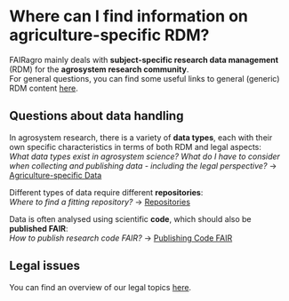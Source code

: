 # Where can I find information on agriculture-specific RDM?

FAIRagro mainly deals with **subject-specific research data management** (RDM) for the **agrosystem research community**.  
For general questions, you can find some useful links to general (generic) RDM content [here](../basics.md).


## Questions about data handling
In agrosystem research, there is a variety of **data types**, each with their own specific characteristics in terms of both RDM and legal aspects:  
*What data types exist in agrosystem science? What do I have to consider when collecting and publishing data - including the legal perspective?*
&rarr; [Agriculture-specific Data](specific_data.md)

Different types of data require different **repositories**:  
*Where to find a fitting repository?*
&rarr; [Repositories](data_repositories.md)

Data is often analysed using scientific **code**, which should also be **published FAIR**:  
*How to publish research code FAIR?*
&rarr; [Publishing Code FAIR](fair_code.md)


## Legal issues
You can find an overview of our legal topics [here](../legal/index.md).
